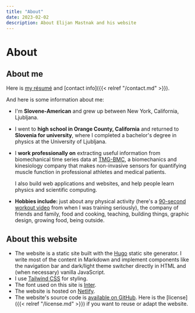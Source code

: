 ```yaml
---
title: "About"
date: 2023-02-02
description: About Elijan Mastnak and his website
---
```


# About

## About me

Here is [my résumé](/resume.pdf) and [contact info]({{< relref "/contact.md" >}}).

And here is some information about me:

- I'm **Slovene-American** and grew up between New York, California, Ljubljana.

- I went to **high school in Orange County, California** and returned to **Slovenia for university**, where I completed a bachelor's degree in physics at the University of Ljubljana.

- I **work professionally on** extracting useful information from biomechanical time series data at [TMG-BMC](https://www.tmg-bodyevolution.com/), a biomechanics and kinesiology company that makes non-invasive sensors for quantifying muscle function in professional athletes and medical patients.

  I also build web applications and websites, and help people learn physics and scientific computing.

- **Hobbies include:** just about any physical activity (here's a [90-second workout video](https://www.youtube.com/watch?v=_0XI5gKkk5A) from when I was training seriously),
  the company of friends and family,
  food and cooking, teaching, building things, graphic design, growing food, being outside.

## About this website

- The website is a static site built with the [Hugo](https://gohugo.io/) static site generator.
  I write most of the content in Markdown and implement components like the navigation bar and dark/light theme switcher directly in HTML and (when necessary) vanilla JavaScript.
- I use [Tailwind CSS](https://tailwindcss.com/) for styling.
- The font used on this site is [Inter](https://github.com/rsms/inter).
- The website is hosted on [Netlify](https://www.netlify.com/).
- The website's source code is [available on GitHub](https://github.com/ejmastnak/ejmastnak.com).
  Here is the [license]({{< relref "/license.md" >}}) if you want to reuse or adapt the website.
